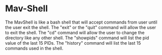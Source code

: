 # Mav-Shell

The MavShell is like a bash shell that will accept commands from user until the user exit the shell.
The "exit" or the "quit" command will allow the user to exit the shell.
The "cd" command will allow the user to change the directory like any other shell.
The "showpids" command will list the pid value of the last 15 PIDs.
The "history" command will list the last 15 commands used in the shell.
